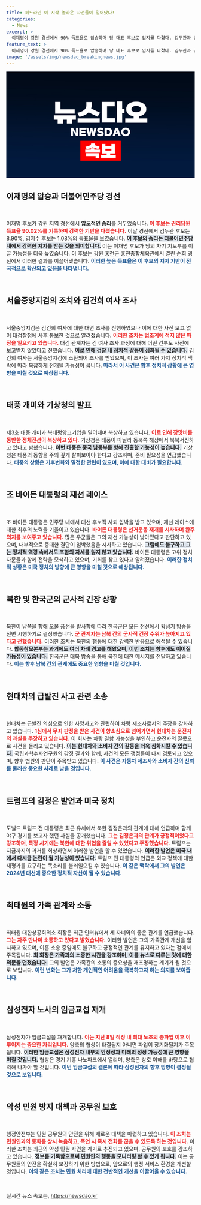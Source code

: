 ```yaml
---
title: 헤드라인 이 시각 놀라운 사건들이 일어났다!
categories:
  - News
excerpt: >
  이재명이 강원 경선에서 90% 득표율로 압승하며 당 대표 후보로 입지를 다졌다. 김두관과 김지수는 각각 8%와 1% 미만에 그쳐, 이재명에 대한 당원들의 지지를 확인했다. 클릭해 더 알아보세요!
feature_text: >
  이재명이 강원 경선에서 90% 득표율로 압승하며 당 대표 후보로 입지를 다졌다. 김두관과 김지수는 각각 8%와 1% 미만에 그쳐, 이재명에 대한 당원들의 지지를 확인했다. 클릭해 더 알아보세요!
image: '/assets/img/newsdao_breakingnews.jpg'
---
```


<p><img src="/assets/img/newsdao_breakingnews.jpg" alt="cryptoinkorea 속보" /></p>

<h2 data-ke-size="size26">이재명의 압승과 더불어민주당 경선</h2>

<p data-ke-size="size16">&nbsp;</p>

<p>이재명 후보가 강원 지역 경선에서 <strong>압도적인 승리</strong>를 거두었습니다. <b><span style="color: #ee2323;">이 후보는 권리당원 득표율 90.02%를 기록하며 강력한 기반을 다졌습니다.</span></b> 이날 경선에서 김두관 후보는 8.90%, 김지수 후보는 1.08%의 득표율을 보였습니다. <b><span style="background-color: #21538527;">이 후보의 승리는 더불어민주당 내에서 강력한 지지를 받는 것을 의미합니다.</span></b> 이는 이재명 후보가 당의 차기 지도부를 이끌 가능성을 더욱 높였습니다. 이 후보는 강원 홍천군 홍천종합체육관에서 열린 순회 경선에서 이러한 결과를 이끌어냈습니다. <b><span style="color: #1a5490;">이러한 높은 득표율은 이 후보의 지지 기반이 전국적으로 확산되고 있음을 나타냅니다.</span></b></p>

<p data-ke-size="size16">&nbsp;</p>

<h2 data-ke-size="size26">서울중앙지검의 조치와 김건희 여사 조사</h2>

<p data-ke-size="size16">&nbsp;</p>

<p>서울중앙지검은 김건희 여사에 대한 대면 조사를 진행하였으나 이에 대한 사전 보고 없이 대검찰청에 사후 통보한 것으로 알려졌습니다. <b><span style="color: #ee2323;">이러한 조치는 법조계에 적지 않은 파장을 일으키고 있습니다.</span></b> 대검 관계자는 김 여사 조사 과정에 대해 어떤 간부도 사전에 보고받지 않았다고 전했습니다. <b><span style="background-color: #21538527;">이로 인해 검찰 내 정치적 갈등이 심화될 수 있습니다.</span></b> 김건희 여사는 서울중앙지검에 소환되어 조사를 받았으며, 이 조사는 여러 가지 정치적 맥락에 따라 복잡하게 전개될 가능성이 큽니다. <b><span style="color: #1a5490;">따라서 이 사건은 향후 정치적 상황에 큰 영향을 미칠 것으로 예상됩니다.</span></b></p>

<p data-ke-size="size16">&nbsp;</p>

<h2 data-ke-size="size26">태풍 개미와 기상청의 발표</h2>

<p data-ke-size="size16">&nbsp;</p>

<p>제3호 태풍 개미가 북태평양고기압을 밀어내며 북상하고 있습니다. <b><span style="color: #ee2323;">이로 인해 장맛비를 동반한 정체전선이 북상하고 있다.</span></b> 기상청은 태풍이 마닐라 동북쪽 해상에서 북북서진하고 있다고 밝혔습니다. <b><span style="background-color: #21538527;">이번 태풍은 중국 남동부를 향해 진출할 가능성이 높습니다.</span></b> 기상청은 태풍의 동향을 주의 깊게 살펴보아야 한다고 강조하며, 준비 필요성을 언급했습니다. <b><span style="color: #1a5490;">태풍의 상황은 기후변화와 밀접한 관련이 있으며, 이에 대한 대비가 필요합니다.</span></b></p>

<p data-ke-size="size16">&nbsp;</p>

<h2 data-ke-size="size26">조 바이든 대통령의 재선 레이스</h2>

<p data-ke-size="size16">&nbsp;</p>

<p>조 바이든 대통령은 민주당 내에서 대선 후보직 사퇴 압박을 받고 있으며, 재선 레이스에 대한 최후의 노력을 기울이고 있습니다. <b><span style="color: #ee2323;">바이든 대통령은 선거운동 재개를 시사하며 완주 의지를 보여주고 있습니다.</span></b> 많은 우군들은 그의 재선 가능성이 낮아졌다고 판단하고 있으며, 내부적으로 중대한 결단이 임박했음을 시사하고 있습니다. <b><span style="background-color: #21538527;">그럼에도 불구하고 그는 정치적 역경 속에서도 포함의 자세를 잃지 않고 있습니다.</span></b> 바이든 대통령은 고위 정치 자문들과 함께 전략을 모색하고 있으며, 기회를 찾고 있다고 알려졌습니다. <b><span style="color: #1a5490;">이러한 정치적 상황은 미국 정치의 방향에 큰 영향을 미칠 것으로 예상됩니다.</span></b></p>

<p data-ke-size="size16">&nbsp;</p>

<h2 data-ke-size="size26">북한 및 한국군의 군사적 긴장 상황</h2>

<p data-ke-size="size16">&nbsp;</p>

<p>북한이 남쪽을 향해 오물 풍선을 발사함에 따라 한국군은 모든 전선에서 확성기 방송을 전면 시행하기로 결정했습니다. <b><span style="color: #ee2323;">군 관계자는 남북 간의 군사적 긴장 수위가 높아지고 있다고 전했습니다.</span></b> 이러한 조치는 북한의 행동에 대한 강력한 반응으로 해석될 수 있습니다. <b><span style="background-color: #21538527;">합동참모본부는 과거에도 여러 차례 경고를 해왔으며, 이번 조치는 향후에도 이어질 가능성이 있습니다.</span></b> 한국군은 대북 방송을 통해 북한에 대한 메시지를 전달하고 있습니다. <b><span style="color: #1a5490;">이는 향후 남북 간의 관계에도 중요한 영향을 미칠 것입니다.</span></b></p>

<p data-ke-size="size16">&nbsp;</p>

<h2 data-ke-size="size26">현대차의 급발진 사고 관련 소송</h2>

<p data-ke-size="size16">&nbsp;</p>

<p>현대차는 급발진 의심으로 인한 사망사고와 관련하여 차량 제조사로서의 주장을 강화하고 있습니다. <b><span style="color: #ee2323;">1심에서 무죄 판정을 받은 사건이 항소심으로 넘어가면서 현대차는 운전자의 과실을 주장하고 있습니다.</span></b> 이 회사는 차량 결함 가능성을 부인하고 운전자의 잘못으로 사건을 돌리고 있습니다. <b><span style="background-color: #21538527;">이는 현대차와 소비자 간의 갈등을 더욱 심화시킬 수 있습니다.</span></b> 국립과학수사연구원의 감정 결과와 함께, 사건의 모든 쟁점들이 다시 검토되고 있으며, 향후 법원의 판단이 주목받고 있습니다. <b><span style="color: #1a5490;">이 사건은 자동차 제조사와 소비자 간의 신뢰를 둘러싼 중요한 사례로 남을 것입니다.</span></b></p>

<p data-ke-size="size16">&nbsp;</p>

<h2 data-ke-size="size26">트럼프의 김정은 발언과 미국 정치</h2>

<p data-ke-size="size16">&nbsp;</p>

<p>도널드 트럼프 전 대통령은 최근 유세에서 북한 김정은과의 관계에 대해 언급하며 함께 야구 경기를 보고자 했던 사실을 공개했습니다. <b><span style="color: #ee2323;">그는 김정은과의 관계가 긍정적이었다고 강조하며, 특정 시기에는 북한에 대한 위협을 줄일 수 있었다고 주장했습니다.</span></b> 트럼프는 지금까지의 과거를 회상하면서 이러한 발언을 할 수 있었습니다. <b><span style="background-color: #21538527;">이러한 발언은 미국 내에서 다시금 논란이 될 가능성이 있습니다.</span></b> 트럼프 전 대통령의 언급은 외교 정책에 대한 재평가를 요구하는 목소리를 불러일으킬 수 있습니다. <b><span style="color: #1a5490;">이 같은 맥락에서 그의 발언은 2024년 대선에 중요한 정치적 자산이 될 수 있습니다.</span></b></p>

<p data-ke-size="size16">&nbsp;</p>

<h2 data-ke-size="size26">최태원의 가족 관계와 소통</h2>

<p data-ke-size="size16">&nbsp;</p>

<p>최태원 대한상공회의소 회장은 최근 인터뷰에서 세 자녀와의 좋은 관계를 언급했습니다. <b><span style="color: #ee2323;">그는 자주 만나며 소통하고 있다고 밝혔습니다.</span></b> 이러한 발언은 그의 가족관계 개선을 암시하고 있으며, 이혼 소송 중임에도 불구하고 긍정적인 관계를 유지하고 있다는 점에서 주목됩니다. <b><span style="background-color: #21538527;">최 회장은 가족과의 소중한 시간을 강조하며, 이를 뉴스로 다루는 것에 대한 의문을 던졌습니다.</span></b> 그의 발언은 가족간의 소통의 중요성을 재조명하는 계기가 될 것으로 보입니다. <b><span style="color: #1a5490;">이런 변화는 그가 처한 개인적인 어려움을 극복하고자 하는 의지를 보여줍니다.</span></b></p>

<p data-ke-size="size16">&nbsp;</p>

<h2 data-ke-size="size26">삼성전자 노사의 임금교섭 재개</h2>

<p data-ke-size="size16">&nbsp;</p>

<p>삼성전자가 임금교섭을 재개합니다. <b><span style="color: #ee2323;">이는 지난 8일 직장 내 최대 노조의 총파업 이후 이루어지는 중요한 자리입니다.</span></b> 양측의 협상이 타결될지 아니면 파업이 장기화될지가 주목됩니다. <b><span style="background-color: #21538527;">이러한 임금교섭은 삼성전자 내부의 안정성과 미래의 성장 가능성에 큰 영향을 미칠 것입니다.</span></b> 협상은 경기 기흥 나노파크에서 열리며, 양측은 상호 이해를 바탕으로 협력해 나가야 할 것입니다. <b><span style="color: #1a5490;">이번 임금교섭의 결론에 따라 삼성전자의 향후 방향이 결정될 것으로 보입니다.</span></b></p>

<p data-ke-size="size16">&nbsp;</p>

<h2 data-ke-size="size26">악성 민원 방지 대책과 공무원 보호</h2>

<p data-ke-size="size16">&nbsp;</p>

<p>행정안전부는 민원 공무원의 안전을 위해 새로운 대책을 마련하고 있습니다. <b><span style="color: #ee2323;">이 조치는 민원인과의 통화를 상시 녹음하고, 폭언 시 즉시 전화를 끊을 수 있도록 하는 것입니다.</span></b> 이러한 조치는 최근의 악성 민원 사건을 계기로 추진되고 있으며, 공무원의 보호를 강조하고 있습니다. <b><span style="background-color: #21538527;">정보를 기록함으로써 민원인의 행동을 모니터링 할 수 있게 됩니다.</span></b> 이는 공무원들의 안전을 확실히 보장하기 위한 방법으로, 앞으로의 행정 서비스 환경을 개선할 것입니다. <b><span style="color: #1a5490;">이와 같은 조치는 민원 처리에 대한 전반적인 개선을 이끌어올 수 있습니다.</span></b> </p>

<p data-ke-size="size16">&nbsp;</p>
실시간 뉴스 속보는, <a href="https://newsdao.kr" rel="dofollow">https://newsdao.kr</a>


